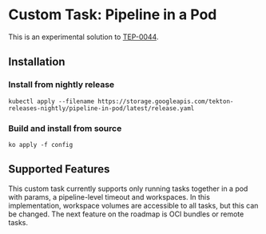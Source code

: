 # Custom Task: Pipeline in a Pod

This is an experimental solution to [TEP-0044](https://github.com/tektoncd/community/blob/main/teps/0044-data-locality-and-pod-overhead-in-pipelines.md).

## Installation

### Install from nightly release

```
kubectl apply --filename https://storage.googleapis.com/tekton-releases-nightly/pipeline-in-pod/latest/release.yaml
```

### Build and install from source

```
ko apply -f config
```

## Supported Features
This custom task currently supports only running tasks together in a pod with params, a pipeline-level timeout and workspaces.
In this implementation, workspace volumes are accessible to all tasks, but this can be changed.
The next feature on the roadmap is OCI bundles or remote tasks.
